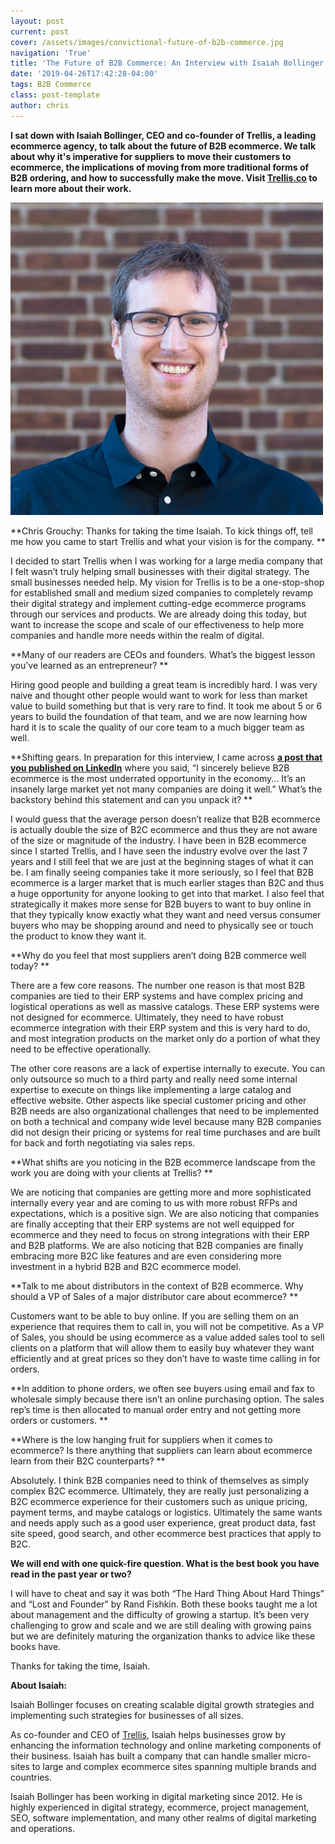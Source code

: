 ```yaml
---
layout: post
current: post
cover: /assets/images/convictional-future-of-b2b-commerce.jpg
navigation: 'True'
title: 'The Future of B2B Commerce: An Interview with Isaiah Bollinger'
date: '2019-04-26T17:42:28-04:00'
tags: B2B Commerce
class: post-template
author: chris
---
```

**I sat down with Isaiah Bollinger, CEO and co-founder of Trellis, a leading ecommerce agency, to talk about the future of B2B ecommerce. We talk about why it's imperative for suppliers to move their customers to ecommerce, the implications of moving from more traditional forms of B2B ordering, and how to successfully make the move. Visit **[**Trellis.co**](https://trellis.co/)** to learn more about their work.**

![trellis](/assets/images/isaiah.jpeg)

**Chris Grouchy: Thanks for taking the time Isaiah. To kick things off, tell me how you came to start Trellis and what your vision is for the company. **

I decided to start Trellis when I was working for a large media company that I felt wasn’t truly helping small businesses with their digital strategy. The small businesses needed help. My vision for Trellis is to be a one-stop-shop for established small and medium sized companies to completely revamp their digital strategy and implement cutting-edge ecommerce programs through our services and products. We are already doing this today, but want to increase the scope and scale of our effectiveness to help more companies and handle more needs within the realm of digital.

**Many of our readers are CEOs and founders. What’s the biggest lesson you’ve learned as an entrepreneur? **

Hiring good people and building a great team is incredibly hard. I was very naive and thought other people would want to work for less than market value to build something but that is very rare to find. It took me about 5 or 6 years to build the foundation of that team, and we are now learning how hard it is to scale the quality of our core team to a much bigger team as well.

**Shifting gears. In preparation for this interview, I came across **[**a post that you published on LinkedIn**](https://www.linkedin.com/feed/update/urn:li:activity:6505189666063474688)** where you said, “I sincerely believe B2B ecommerce is the most underrated opportunity in the economy... It’s an insanely large market yet not many companies are doing it well.” What’s the backstory behind this statement and can you unpack it? **

I would guess that the average person doesn’t realize that B2B ecommerce is actually double the size of B2C ecommerce and thus they are not aware of the size or magnitude of the industry. I have been in B2B ecommerce since I started Trellis, and I have seen the industry evolve over the last 7 years and I still feel that we are just at the beginning stages of what it can be. I am finally seeing companies take it more seriously, so I feel that B2B ecommerce is a larger market that is much earlier stages than B2C and thus a huge opportunity for anyone looking to get into that market. I also feel that strategically it makes more sense for B2B buyers to want to buy online in that they typically know exactly what they want and need versus consumer buyers who may be shopping around and need to physically see or touch the product to know they want it.

**Why do you feel that most suppliers aren’t doing B2B commerce well today? **

There are a few core reasons. The number one reason is that most B2B companies are tied to their ERP systems and have complex pricing and logistical operations as well as massive catalogs. These ERP systems were not designed for ecommerce. Ultimately, they need to have robust ecommerce integration with their ERP system and this is very hard to do, and most integration products on the market only do a portion of what they need to be effective operationally.

The other core reasons are a lack of expertise internally to execute. You can only outsource so much to a third party and really need some internal expertise to execute on things like implementing a large catalog and effective website. Other aspects like special customer pricing and other B2B needs are also organizational challenges that need to be implemented on both a technical and company wide level because many B2B companies did not design their pricing or systems for real time purchases and are built for back and forth negotiating via sales reps.

**What shifts are you noticing in the B2B ecommerce landscape from the work you are doing with your clients at Trellis? **

We are noticing that companies are getting more and more sophisticated internally every year and are coming to us with more robust RFPs and expectations, which is a positive sign. We are also noticing that companies are finally accepting that their ERP systems are not well equipped for ecommerce and they need to focus on strong integrations with their ERP and B2B platforms. We are also noticing that B2B companies are finally embracing more B2C like features and are even considering more investment in a hybrid B2B and B2C ecommerce model.

**Talk to me about distributors in the context of B2B ecommerce. Why should a VP of Sales of a major distributor care about ecommerce? **

Customers want to be able to buy online. If you are selling them on an experience that requires them to call in, you will not be competitive. As a VP of Sales, you should be using ecommerce as a value added sales tool to sell clients on a platform that will allow them to easily buy whatever they want efficiently and at great prices so they don’t have to waste time calling in for orders.

**In addition to phone orders, we often see buyers using email and fax to wholesale simply because there isn’t an online purchasing option. The sales rep’s time is then allocated to manual order entry and not getting more orders or customers. **

**Where is the low hanging fruit for suppliers when it comes to ecommerce? Is there anything that suppliers can learn about ecommerce learn from their B2C counterparts? **

Absolutely. I think B2B companies need to think of themselves as simply complex B2C ecommerce. Ultimately, they are really just personalizing a B2C ecommerce experience for their customers such as unique pricing, payment terms, and maybe catalogs or logistics. Ultimately the same wants and needs apply such as a good user experience, great product data, fast site speed, good search, and other ecommerce best practices that apply to B2C.

**We will end with one quick-fire question. What is the best book you have read in the past year or two?**

I will have to cheat and say it was both “The Hard Thing About Hard Things” and “Lost and Founder” by Rand Fishkin. Both these books taught me a lot about management and the difficulty of growing a startup. It’s been very challenging to grow and scale and we are still dealing with growing pains but we are definitely maturing the organization thanks to advice like these books have.

Thanks for taking the time, Isaiah.

**About Isaiah:**

Isaiah Bollinger focuses on creating scalable digital growth strategies and implementing such strategies for businesses of all sizes.

As co-founder and CEO of [Trellis](https://trellis.co/), Isaiah helps businesses grow by enhancing the information technology and online marketing components of their business. Isaiah has built a company that can handle smaller micro-sites to large and complex ecommerce sites spanning multiple brands and countries.

Isaiah Bollinger has been working in digital marketing since 2012. He is highly experienced in digital strategy, ecommerce, project management, SEO, software implementation, and many other realms of digital marketing and operations.
